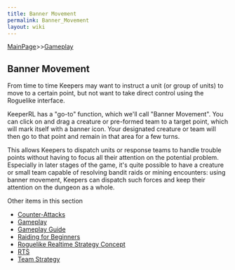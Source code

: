 ```yaml
---
title: Banner Movement
permalink: Banner_Movement
layout: wiki
---
```


[MainPage](/keeperrl_wiki/ "wikilink")>>[Gameplay](/keeperrl_wiki/Gameplay "wikilink")

Banner Movement
----

From time to time Keepers may want to instruct a unit (or group of units) to move to a certain point, but not want to take direct control using the Roguelike interface.


KeeperRL has a "go-to" function, which we'll call "Banner Movement".  You can click on and drag a creature or pre-formed team to a target point, which will mark itself with a banner icon.  Your designated creature or team will then go to that point and remain in that area for a few turns.


This allows Keepers to dispatch units or response teams to handle trouble points without having to focus all their attention on the potential problem.  Especially in later stages of the game, it's quite possible to have a creature or small team capable of resolving bandit raids or mining encounters: using banner movement, Keepers can dispatch such forces and keep their attention on the dungeon as a whole.

Other items in this section
-    [Counter-Attacks](/keeperrl_wiki/Counter-Attacks "wikilink")
-    [Gameplay](/keeperrl_wiki/Gameplay "wikilink")
-    [Gameplay Guide](/keeperrl_wiki/Gameplay_Guide "wikilink")
-    [Raiding for Beginners](/keeperrl_wiki/Raiding_for_Beginners "wikilink")
-    [Roguelike Realtime Strategy Concept](/keeperrl_wiki/Roguelike_Realtime_Strategy_Concept "wikilink")
-    [RTS](/keeperrl_wiki/RTS "wikilink")
-    [Team Strategy](/keeperrl_wiki/Team_Strategy "wikilink")
